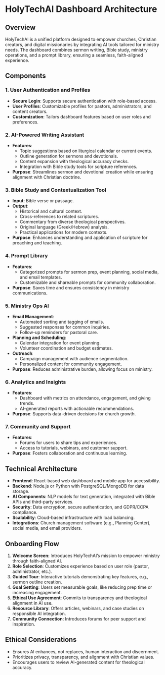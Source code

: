 # HolyTechAI Dashboard Architecture

## Overview
HolyTechAI is a unified platform designed to empower churches, Christian creators, and digital missionaries by integrating AI tools tailored for ministry needs. The dashboard combines sermon writing, Bible study, ministry operations, and a prompt library, ensuring a seamless, faith-aligned experience.

## Components

### 1. User Authentication and Profiles
- **Secure Login**: Supports secure authentication with role-based access.
- **User Profiles**: Customizable profiles for pastors, administrators, and content creators.
- **Customization**: Tailors dashboard features based on user roles and preferences.

### 2. AI-Powered Writing Assistant
- **Features**:
  - Topic suggestions based on liturgical calendar or current events.
  - Outline generation for sermons and devotionals.
  - Content expansion with theological accuracy checks.
  - Integration with Bible study tools for scripture references.
- **Purpose**: Streamlines sermon and devotional creation while ensuring alignment with Christian doctrine.

### 3. Bible Study and Contextualization Tool
- **Input**: Bible verse or passage.
- **Output**:
  - Historical and cultural context.
  - Cross-references to related scriptures.
  - Commentary from diverse theological perspectives.
  - Original language (Greek/Hebrew) analysis.
  - Practical applications for modern contexts.
- **Purpose**: Enhances understanding and application of scripture for preaching and teaching.

### 4. Prompt Library
- **Features**:
  - Categorized prompts for sermon prep, event planning, social media, and email templates.
  - Customizable and shareable prompts for community collaboration.
- **Purpose**: Saves time and ensures consistency in ministry communications.

### 5. Ministry Ops AI
- **Email Management**:
  - Automated sorting and tagging of emails.
  - Suggested responses for common inquiries.
  - Follow-up reminders for pastoral care.
- **Planning and Scheduling**:
  - Calendar integration for event planning.
  - Volunteer coordination and budget estimates.
- **Outreach**:
  - Campaign management with audience segmentation.
  - Personalized content for community engagement.
- **Purpose**: Reduces administrative burden, allowing focus on ministry.

### 6. Analytics and Insights
- **Features**:
  - Dashboard with metrics on attendance, engagement, and giving trends.
  - AI-generated reports with actionable recommendations.
- **Purpose**: Supports data-driven decisions for church growth.

### 7. Community and Support
- **Features**:
  - Forums for users to share tips and experiences.
  - Access to tutorials, webinars, and customer support.
- **Purpose**: Fosters collaboration and continuous learning.

## Technical Architecture
- **Frontend**: React-based web dashboard and mobile app for accessibility.
- **Backend**: Node.js or Python with PostgreSQL/MongoDB for data storage.
- **AI Components**: NLP models for text generation, integrated with Bible APIs and third-party services.
- **Security**: Data encryption, secure authentication, and GDPR/CCPA compliance.
- **Scalability**: Cloud-based infrastructure with load balancing.
- **Integrations**: Church management software (e.g., Planning Center), social media, and email providers.

## Onboarding Flow
1. **Welcome Screen**: Introduces HolyTechAI’s mission to empower ministry through faith-aligned AI.
2. **Role Selection**: Customizes experience based on user role (pastor, administrator, etc.).
3. **Guided Tour**: Interactive tutorials demonstrating key features, e.g., sermon outline creation.
4. **Goal Setting**: Users set measurable goals, like reducing prep time or increasing engagement.
5. **Ethical Use Agreement**: Commits to transparency and theological alignment in AI use.
6. **Resource Library**: Offers articles, webinars, and case studies on responsible AI integration.
7. **Community Connection**: Introduces forums for peer support and inspiration.

## Ethical Considerations
- Ensures AI enhances, not replaces, human interaction and discernment.
- Prioritizes privacy, transparency, and alignment with Christian values.
- Encourages users to review AI-generated content for theological accuracy.